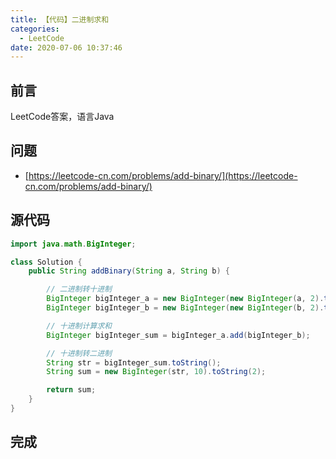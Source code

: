 ```yaml
---
title: 【代码】二进制求和
categories:
  - LeetCode
date: 2020-07-06 10:37:46
---
```


## 前言

LeetCode答案，语言Java

<!-- more -->

## 问题

- [https://leetcode-cn.com/problems/add-binary/](https://leetcode-cn.com/problems/add-binary/)

## 源代码

``` java
import java.math.BigInteger;

class Solution {
    public String addBinary(String a, String b) {

        // 二进制转十进制
        BigInteger bigInteger_a = new BigInteger(new BigInteger(a, 2).toString(10));
        BigInteger bigInteger_b = new BigInteger(new BigInteger(b, 2).toString(10));

        // 十进制计算求和
        BigInteger bigInteger_sum = bigInteger_a.add(bigInteger_b);

        // 十进制转二进制
        String str = bigInteger_sum.toString();
        String sum = new BigInteger(str, 10).toString(2);

        return sum;
    }
}
```

## 完成

